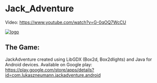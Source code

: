 # Jack_Adventure
Video: https://www.youtube.com/watch?v=G-0qOQ7WcCU



 <article class="markdown-body entry-content" itemprop="mainContentOfPage"><p><a 
 href="https://play.google.com/store/apps/details?id=com.lukaszneumann.jackadventure.android"
 target="_blank"><img src="http://wrzucaj.net/images/2015/01/28/Launch_1buVpa.png" alt="logo" data-canonical-src="http://wrzucaj.net/images/2015/01/28/Launch_1.png" style="max-width:100%;"></a></p>
 
 
# The Game:

JackAdventure created using LibGDX (Box2d, Box2dlights) and Java for Android devices. Available on Google play:
https://play.google.com/store/apps/details?id=com.lukaszneumann.jackadventure.android


